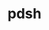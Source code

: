 ---
title: "pdsh"
layout: cache
categories: [package, develop]
meta: {"compilers": ["gcc@=11.4.0", "gcc@=7.5.0", "gcc@=9.4.0", "oneapi@=2024.2.1"], "num_specs": 18, "num_specs_by_stack": {"e4s": 4, "e4s-neoverse-v2": 4, "e4s-neoverse_v1": 1, "e4s-oneapi": 4, "e4s-power": 1, "radiuss": 4, "root": 18, "tutorial": 4}, "oss": ["ubuntu18.04", "ubuntu20.04", "ubuntu22.04"], "platforms": ["linux"], "stacks": ["e4s", "e4s-neoverse-v2", "e4s-neoverse_v1", "e4s-oneapi", "e4s-power", "radiuss", "root", "tutorial"], "targets": ["neoverse_v1", "neoverse_v2", "ppc64le", "x86_64_v3"], "versions": ["2.31"]}
spec_details: [{"compiler": "gcc@=7.5.0", "hash": "2ig4ukytwxcceoarf63qqbwnfhmkfmai", "os": "ubuntu18.04", "platform": "linux", "size": "-", "stacks": ["radiuss", "root"], "tarball": "https://binaries.spack.io/develop/build_cache/linux-ubuntu18.04-x86_64_v3/gcc-7.5.0/pdsh-2.31/linux-ubuntu18.04-x86_64_v3-gcc-7.5.0-pdsh-2.31-2ig4ukytwxcceoarf63qqbwnfhmkfmai.spack", "target": "x86_64_v3", "variants": ["build_system=autotools", "+ssh", "+static_modules"], "versions": ["2.31"]}, {"compiler": "gcc@=7.5.0", "hash": "jjd2mai2uyts73tji2fu7bz6c4gaxchc", "os": "ubuntu18.04", "platform": "linux", "size": "-", "stacks": ["radiuss", "root"], "tarball": "https://binaries.spack.io/develop/build_cache/linux-ubuntu18.04-x86_64_v3/gcc-7.5.0/pdsh-2.31/linux-ubuntu18.04-x86_64_v3-gcc-7.5.0-pdsh-2.31-jjd2mai2uyts73tji2fu7bz6c4gaxchc.spack", "target": "x86_64_v3", "variants": ["build_system=autotools", "+ssh", "+static_modules"], "versions": ["2.31"]}, {"compiler": "gcc@=7.5.0", "hash": "kkw5yai4ihdxna7u7ig25em7dc6fae5c", "os": "ubuntu18.04", "platform": "linux", "size": "-", "stacks": ["radiuss", "root"], "tarball": "https://binaries.spack.io/develop/build_cache/linux-ubuntu18.04-x86_64_v3/gcc-7.5.0/pdsh-2.31/linux-ubuntu18.04-x86_64_v3-gcc-7.5.0-pdsh-2.31-kkw5yai4ihdxna7u7ig25em7dc6fae5c.spack", "target": "x86_64_v3", "variants": ["build_system=autotools", "+ssh", "+static_modules"], "versions": ["2.31"]}, {"compiler": "gcc@=7.5.0", "hash": "xohgnjh6vvns64xmf6p2hdojfjwvopg7", "os": "ubuntu18.04", "platform": "linux", "size": "-", "stacks": ["radiuss", "root"], "tarball": "https://binaries.spack.io/develop/build_cache/linux-ubuntu18.04-x86_64_v3/gcc-7.5.0/pdsh-2.31/linux-ubuntu18.04-x86_64_v3-gcc-7.5.0-pdsh-2.31-xohgnjh6vvns64xmf6p2hdojfjwvopg7.spack", "target": "x86_64_v3", "variants": ["build_system=autotools", "+ssh", "+static_modules"], "versions": ["2.31"]}, {"compiler": "gcc@=9.4.0", "hash": "cjo6t67n75j2qrbktgh7y4oqi2qmkut5", "os": "ubuntu20.04", "platform": "linux", "size": "-", "stacks": ["e4s-power", "root"], "tarball": "https://binaries.spack.io/develop/build_cache/linux-ubuntu20.04-ppc64le/gcc-9.4.0/pdsh-2.31/linux-ubuntu20.04-ppc64le-gcc-9.4.0-pdsh-2.31-cjo6t67n75j2qrbktgh7y4oqi2qmkut5.spack", "target": "ppc64le", "variants": ["build_system=autotools", "+ssh", "+static_modules"], "versions": ["2.31"]}, {"compiler": "gcc@=11.4.0", "hash": "4oimlvdces3jpff7pn5iisfn7lij3qhc", "os": "ubuntu22.04", "platform": "linux", "size": "-", "stacks": ["e4s-neoverse_v1", "root"], "tarball": "https://binaries.spack.io/develop/build_cache/linux-ubuntu22.04-neoverse_v1/gcc-11.4.0/pdsh-2.31/linux-ubuntu22.04-neoverse_v1-gcc-11.4.0-pdsh-2.31-4oimlvdces3jpff7pn5iisfn7lij3qhc.spack", "target": "neoverse_v1", "variants": ["build_system=autotools", "+ssh", "+static_modules"], "versions": ["2.31"]}, {"compiler": "gcc@=11.4.0", "hash": "c3wkfux4i4salaiumf7q3kmp5m7ztfag", "os": "ubuntu22.04", "platform": "linux", "size": "-", "stacks": ["e4s-neoverse-v2", "root"], "tarball": "https://binaries.spack.io/develop/build_cache/linux-ubuntu22.04-neoverse_v2/gcc-11.4.0/pdsh-2.31/linux-ubuntu22.04-neoverse_v2-gcc-11.4.0-pdsh-2.31-c3wkfux4i4salaiumf7q3kmp5m7ztfag.spack", "target": "neoverse_v2", "variants": ["build_system=autotools", "+ssh", "+static_modules"], "versions": ["2.31"]}, {"compiler": "gcc@=11.4.0", "hash": "c5zq5uyntnrjzjj6tkqja3mkmm7h7lpx", "os": "ubuntu22.04", "platform": "linux", "size": "-", "stacks": ["e4s-neoverse-v2", "root"], "tarball": "https://binaries.spack.io/develop/build_cache/linux-ubuntu22.04-neoverse_v2/gcc-11.4.0/pdsh-2.31/linux-ubuntu22.04-neoverse_v2-gcc-11.4.0-pdsh-2.31-c5zq5uyntnrjzjj6tkqja3mkmm7h7lpx.spack", "target": "neoverse_v2", "variants": ["build_system=autotools", "+ssh", "+static_modules"], "versions": ["2.31"]}, {"compiler": "gcc@=11.4.0", "hash": "cytqddoyi3lv37ihpn35h62c4wbaz757", "os": "ubuntu22.04", "platform": "linux", "size": "-", "stacks": ["e4s-neoverse-v2", "root"], "tarball": "https://binaries.spack.io/develop/build_cache/linux-ubuntu22.04-neoverse_v2/gcc-11.4.0/pdsh-2.31/linux-ubuntu22.04-neoverse_v2-gcc-11.4.0-pdsh-2.31-cytqddoyi3lv37ihpn35h62c4wbaz757.spack", "target": "neoverse_v2", "variants": ["build_system=autotools", "+ssh", "+static_modules"], "versions": ["2.31"]}, {"compiler": "gcc@=11.4.0", "hash": "exm4jrmm45hjqg7rrkv72kolsbsz4vpd", "os": "ubuntu22.04", "platform": "linux", "size": "-", "stacks": ["e4s-neoverse-v2", "root"], "tarball": "https://binaries.spack.io/develop/build_cache/linux-ubuntu22.04-neoverse_v2/gcc-11.4.0/pdsh-2.31/linux-ubuntu22.04-neoverse_v2-gcc-11.4.0-pdsh-2.31-exm4jrmm45hjqg7rrkv72kolsbsz4vpd.spack", "target": "neoverse_v2", "variants": ["build_system=autotools", "+ssh", "+static_modules"], "versions": ["2.31"]}, {"compiler": "gcc@=11.4.0", "hash": "ohn73v7clrfedp5aivrb7bzn5cdxdczs", "os": "ubuntu22.04", "platform": "linux", "size": "-", "stacks": ["e4s", "root", "tutorial"], "tarball": "https://binaries.spack.io/develop/build_cache/linux-ubuntu22.04-x86_64_v3/gcc-11.4.0/pdsh-2.31/linux-ubuntu22.04-x86_64_v3-gcc-11.4.0-pdsh-2.31-ohn73v7clrfedp5aivrb7bzn5cdxdczs.spack", "target": "x86_64_v3", "variants": ["build_system=autotools", "+ssh", "+static_modules"], "versions": ["2.31"]}, {"compiler": "gcc@=11.4.0", "hash": "p2ii2drjkgid35aefthvihfkye2izlta", "os": "ubuntu22.04", "platform": "linux", "size": "-", "stacks": ["e4s", "root", "tutorial"], "tarball": "https://binaries.spack.io/develop/build_cache/linux-ubuntu22.04-x86_64_v3/gcc-11.4.0/pdsh-2.31/linux-ubuntu22.04-x86_64_v3-gcc-11.4.0-pdsh-2.31-p2ii2drjkgid35aefthvihfkye2izlta.spack", "target": "x86_64_v3", "variants": ["build_system=autotools", "+ssh", "+static_modules"], "versions": ["2.31"]}, {"compiler": "gcc@=11.4.0", "hash": "obv7mtdkogpnb4sku5c4awvoe4bsrvsn", "os": "ubuntu22.04", "platform": "linux", "size": "-", "stacks": ["e4s", "root", "tutorial"], "tarball": "https://binaries.spack.io/develop/build_cache/linux-ubuntu22.04-x86_64_v3/gcc-11.4.0/pdsh-2.31/linux-ubuntu22.04-x86_64_v3-gcc-11.4.0-pdsh-2.31-obv7mtdkogpnb4sku5c4awvoe4bsrvsn.spack", "target": "x86_64_v3", "variants": ["build_system=autotools", "+ssh", "+static_modules"], "versions": ["2.31"]}, {"compiler": "gcc@=11.4.0", "hash": "o56uyyapo7rndjlz5ex5ds3py2je7ncu", "os": "ubuntu22.04", "platform": "linux", "size": "-", "stacks": ["e4s", "root", "tutorial"], "tarball": "https://binaries.spack.io/develop/build_cache/linux-ubuntu22.04-x86_64_v3/gcc-11.4.0/pdsh-2.31/linux-ubuntu22.04-x86_64_v3-gcc-11.4.0-pdsh-2.31-o56uyyapo7rndjlz5ex5ds3py2je7ncu.spack", "target": "x86_64_v3", "variants": ["build_system=autotools", "+ssh", "+static_modules"], "versions": ["2.31"]}, {"compiler": "oneapi@=2024.2.1", "hash": "butc7cmpx4njxr7cnxwlp43ojorislq6", "os": "ubuntu22.04", "platform": "linux", "size": "-", "stacks": ["e4s-oneapi", "root"], "tarball": "https://binaries.spack.io/develop/build_cache/linux-ubuntu22.04-x86_64_v3/oneapi-2024.2.1/pdsh-2.31/linux-ubuntu22.04-x86_64_v3-oneapi-2024.2.1-pdsh-2.31-butc7cmpx4njxr7cnxwlp43ojorislq6.spack", "target": "x86_64_v3", "variants": ["build_system=autotools", "+ssh", "+static_modules"], "versions": ["2.31"]}, {"compiler": "oneapi@=2024.2.1", "hash": "eyg5zpf7kwv2gzpyvi5miqzgtkvylifw", "os": "ubuntu22.04", "platform": "linux", "size": "-", "stacks": ["e4s-oneapi", "root"], "tarball": "https://binaries.spack.io/develop/build_cache/linux-ubuntu22.04-x86_64_v3/oneapi-2024.2.1/pdsh-2.31/linux-ubuntu22.04-x86_64_v3-oneapi-2024.2.1-pdsh-2.31-eyg5zpf7kwv2gzpyvi5miqzgtkvylifw.spack", "target": "x86_64_v3", "variants": ["build_system=autotools", "+ssh", "+static_modules"], "versions": ["2.31"]}, {"compiler": "oneapi@=2024.2.1", "hash": "g6ebyisu77syelib4sz5rzpgxwsc6jjv", "os": "ubuntu22.04", "platform": "linux", "size": "-", "stacks": ["e4s-oneapi", "root"], "tarball": "https://binaries.spack.io/develop/build_cache/linux-ubuntu22.04-x86_64_v3/oneapi-2024.2.1/pdsh-2.31/linux-ubuntu22.04-x86_64_v3-oneapi-2024.2.1-pdsh-2.31-g6ebyisu77syelib4sz5rzpgxwsc6jjv.spack", "target": "x86_64_v3", "variants": ["build_system=autotools", "+ssh", "+static_modules"], "versions": ["2.31"]}, {"compiler": "oneapi@=2024.2.1", "hash": "lp3kgfzgu6il32azoxem6oe357mgby4v", "os": "ubuntu22.04", "platform": "linux", "size": "-", "stacks": ["e4s-oneapi", "root"], "tarball": "https://binaries.spack.io/develop/build_cache/linux-ubuntu22.04-x86_64_v3/oneapi-2024.2.1/pdsh-2.31/linux-ubuntu22.04-x86_64_v3-oneapi-2024.2.1-pdsh-2.31-lp3kgfzgu6il32azoxem6oe357mgby4v.spack", "target": "x86_64_v3", "variants": ["build_system=autotools", "+ssh", "+static_modules"], "versions": ["2.31"]}]
---